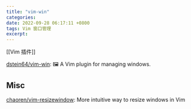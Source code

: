 ```yaml
---
title: "vim-win"
categories: 
date: 2022-09-28 06:17:11 +0800
tags: Vim 窗口管理
excerpt: 
---
```



[[Vim 插件]]


[dstein64/vim-win](https://github.com/dstein64/vim-win): 🖼️ A Vim plugin for managing windows.


## Misc

[chaoren/vim-resizewindow](https://github.com/chaoren/vim-resizewindow): More intuitive way to resize windows in Vim


